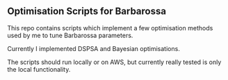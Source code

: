 Optimisation Scripts for Barbarossa
-----------------------------------

This repo contains scripts which implement a few optimisation methods used by me to tune Barbarossa parameters.

Currently I implemented DSPSA and Bayesian optimisations.

The scripts should run locally or on AWS, but currently really tested is only the local functionality.
